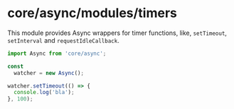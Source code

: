# core/async/modules/timers

This module provides Async wrappers for timer functions, like, `setTimeout`, `setInterval` and `requestIdleCallback`.

```js
import Async from 'core/async';

const
  watcher = new Async();

watcher.setTimeout(() => {
  console.log('bla');
}, 100);
```
